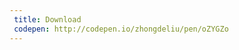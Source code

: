 ```yaml
---
 title: Download                          
 codepen: http://codepen.io/zhongdeliu/pen/oZYGZo 
---
```

